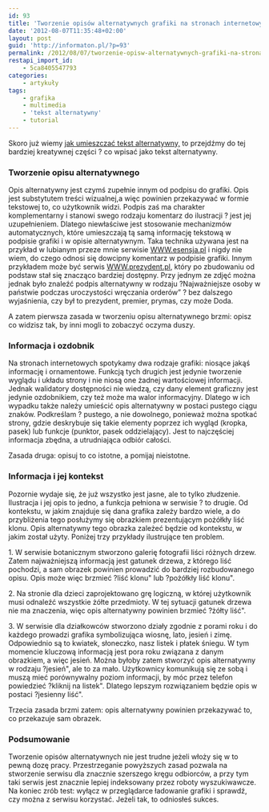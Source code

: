 ```yaml
---
id: 93
title: 'Tworzenie opisów alternatywnych grafiki na stronach internetowych (2) dla redaktorów'
date: '2012-08-07T11:35:48+02:00'
layout: post
guid: 'http://informaton.pl/?p=93'
permalink: /2012/08/07/tworzenie-opisw-alternatywnych-grafiki-na-stronach-internetowych-2/
restapi_import_id:
    - 5ca8405547793
categories:
    - artykuły
tags:
    - grafika
    - multimedia
    - 'tekst alternatywny'
    - tutorial
---
```


Skoro już wiemy [jak umieszczać tekst alternatywny,](http://informaton.pl/?p=88) to przejdźmy do tej bardziej kreatywnej części ? co wpisać jako tekst alternatywny.

### Tworzenie opisu alternatywnego

Opis alternatywny jest czymś zupełnie innym od podpisu do grafiki. Opis jest substytutem treści wizualnej,a więc powinien przekazywać w formie tekstowej to, co użytkownik widzi. Podpis zaś ma charakter komplementarny i stanowi swego rodzaju komentarz do ilustracji ? jest jej uzupełnieniem. Dlatego niewłaściwe jest stosowanie mechanizmów automatycznych, które umieszczają tą samą informację tekstową w podpisie grafiki i w opisie alternatywnym. Taka technika używana jest na przykład w lubianym przeze mnie serwisie [WWW.esensja.pl](http://www.esensja.pl/) i nigdy nie wiem, do czego odnosi się dowcipny komentarz w podpisie grafiki. Innym przykładem może być serwis [WWW.prezydent.pl](http://www.prezydent.pl/), który po zbudowaniu od podstaw stał się znacząco bardziej dostępny. Przy jednym ze zdjęć można jednak było znaleźć podpis alternatywny w rodzaju ?Najważniejsze osoby w państwie podczas uroczystości wręczania orderów” ? bez dalszego wyjaśnienia, czy był to prezydent, premier, prymas, czy może Doda.

A zatem pierwsza zasada w tworzeniu opisu alternatywnego brzmi: opisz co widzisz tak, by inni mogli to zobaczyć oczyma duszy.

### Informacja i ozdobnik

Na stronach internetowych spotykamy dwa rodzaje grafiki: niosące jakąś informację i ornamentowe. Funkcją tych drugich jest jedynie tworzenie wyglądu i układu strony i nie niosą one żadnej wartościowej informacji. Jednak walidatory dostępności nie wiedzą, czy dany element graficzny jest jedynie ozdobnikiem, czy też może ma walor informacyjny. Dlatego w ich wypadku także należy umieścić opis alternatywny w postaci pustego ciągu znaków. Podkreślam ? pustego, a nie dowolnego, ponieważ można spotkać strony, gdzie deskrybuje się takie elementy poprzez ich wygląd (kropka, pasek) lub funkcje (punktor, pasek oddzielający). Jest to najczęściej informacja zbędna, a utrudniająca odbiór całości.

Zasada druga: opisuj to co istotne, a pomijaj nieistotne.

### Informacja i jej kontekst

Pozornie wydaje się, że już wszystko jest jasne, ale to tylko złudzenie. Ilustracja i jej opis to jedno, a funkcja pełniona w serwisie ? to drugie. Od kontekstu, w jakim znajduje się dana grafika zależy bardzo wiele, a do przybliżenia tego posłużymy się obrazkiem prezentującym pożółkły liść klonu. Opis alternatywny tego obrazka zależeć będzie od kontekstu, w jakim został użyty. Poniżej trzy przykłady ilustrujące ten problem.

1\. W serwisie botanicznym stworzono galerię fotografii liści różnych drzew. Zatem najważniejszą informacją jest gatunek drzewa, z którego liść pochodzi, a sam obrazek powinien prowadzić do bardziej rozbudowanego opisu. Opis może więc brzmieć ?liść klonu" lub ?pożółkły liść klonu".

2\. Na stronie dla dzieci zaprojektowano grę logiczną, w której użytkownik musi odnaleźć wszystkie żółte przedmioty. W tej sytuacji gatunek drzewa nie ma znaczenia, więc opis alternatywny powinien brzmieć ?żółty liść".

3\. W serwisie dla działkowców stworzono działy zgodnie z porami roku i do każdego prowadzi grafika symbolizująca wiosnę, lato, jesień i zimę. Odpowiednio są to kwiatek, słoneczko, nasz listek i płatek śniegu. W tym momencie kluczową informacją jest pora roku związana z danym obrazkiem, a więc jesień. Można byłoby zatem stworzyć opis alternatywny w rodzaju ?jesień", ale to za mało. Użytkownicy komunikują się ze sobą i muszą mieć porównywalny poziom informacji, by móc przez telefon powiedzieć ?kliknij na listek". Dlatego lepszym rozwiązaniem będzie opis w postaci ?jesienny liść".

Trzecia zasada brzmi zatem: opis alternatywny powinien przekazywać to, co przekazuje sam obrazek.

### Podsumowanie

Tworzenie opisów alternatywnych nie jest trudne jeżeli włoży się w to pewną dozę pracy. Przestrzeganie powyższych zasad pozwala na stworzenie serwisu dla znacznie szerszego kręgu odbiorców, a przy tym taki serwis jest znacznie lepiej indeksowany przez roboty wyszukiwawcze. Na koniec zrób test: wyłącz w przeglądarce ładowanie grafiki i sprawdź, czy można z serwisu korzystać. Jeżeli tak, to odniosłeś sukces.